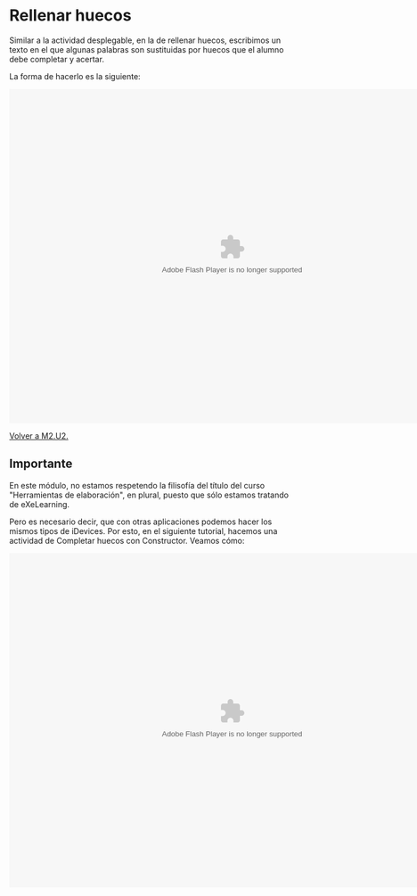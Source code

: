 
# Rellenar huecos

Similar a la actividad desplegable, en la de rellenar huecos, escribimos un texto en el que algunas palabras son sustituidas por huecos que el alumno debe completar y acertar.

La forma de hacerlo es la siguiente:

<object data="http://aularagon.catedu.es/materialesaularagon2013/herramelabor/tm2/iD_huecos.swf" height="600" style="display: block; margin-left: auto; margin-right: auto;" type="application/x-shockwave-flash" width="800"><param name="src" value="http://aularagon.catedu.es/materialesaularagon2013/herramelabor/tm2/iD_huecos.swf"/></object>

[Volver a M2.U2.](u2_idevices_de_ejercicios_y__examen_scorm.html)

## Importante

En este módulo, no estamos respetendo la filisofía del título del curso "Herramientas de elaboración", en plural, puesto que sólo estamos tratando de eXeLearning.

Pero es necesario decir, que con otras aplicaciones podemos hacer los mismos tipos de iDevices. Por esto, en el siguiente tutorial, hacemos una actividad de Completar huecos con Constructor. Veamos cómo:

<object data="http://aularagon.catedu.es/materialesaularagon2013/herramelabor/tm2/tut_HuecosConstructor.swf" height="600" style="display: block; margin-left: auto; margin-right: auto;" type="application/x-shockwave-flash" width="800"><param name="src" value="http://aularagon.catedu.es/materialesaularagon2013/herramelabor/tm2/tut_HuecosConstructor.swf"/></object>

